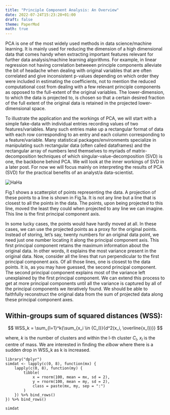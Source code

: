 ```yaml
---
title: "Principle Component Analysis: An Overview"
date: 2022-07-24T15:23:28+01:00
draft: false
theme: PaperMod
math: true
---
```



PCA is one of the most widely used methods in data science/machine learning. It is mainly used for reducing the dimension of a high dimensional data that comes handy when extracting important features relevant for further data analysis/machine learning algorithms. For example, in linear regression not having correlation betweeen principle components alleviate the bit of headache when dealing with original variables that are often correlated and give inconsistent p-values depending on which order they were included in estimating the coefficients, not to mention the reduced computational cost from dealing with a few relevant principle components as opposed to the full-extent of the original variables. The lower-dimension, to which the data is projected to, is chosen so that a certain desired fraction of the full extent of the original data is retained in the projected lower-dimensional space. 



To illustrate the application and the workings of PCA, we will start with a simple fake-data with individual entries recording values of two features/variables. Many such entries make up a rectangular format of data with each row corresponding to an entry and each column corresponding to a feature/variable. Many statistical packages/environments specialize in manipulating such rectangular data (often called dataframes) and the rectangular array of numbers lend themselves to myriads of matrix-decomposition techniques of which singular-value-decomposition (SVD) is one, the backbone behind PCA. We will look at the inner workings of SVD in a later post. For now we will focus mainly on interpreting the results of PCA (SVD) for the practical benefits of an analyst/a data-scientist.

 
 ![HaHa](/images/fig1_pca_scatter.png)



Fig.1 shows a scatterplot of points representing the data. A projection of these points to a line is shown in Fig.1a. It is not any line but a line that is closest to all the points in the data. The points, upon being projected to this line, moved the least they could when projected to any line we can imagine. This line is the first principal component axis. 

In some lucky cases, the points would have hardly moved at all. In these cases, we can use the projected points as a proxy for the original points. Instead of storing, let’s say, twenty numbers for an original data point, we need just one number locating it along the principal component axis. This first principal component retains the maximum information about the original data. In other words, it explains the most variance present in the original data. Now, consider all the lines that run perpendicular to the first principal component axis. Of all those lines, one is closest to the data points. It is, as you may have guessed, the second principal component. The second principal component explains most of the variance left unexplained by the first principal component. We can extend this process to get at more principal components until all the variance is captured by all of the principal components we iteratively found. We should be able to faithfully reconstruct the original data from the sum of projected data along these principal component axes.






## Within-groups sum of squared distances (WSS): #

$$
WSS_k =  \sum_{l=1}^k{\sum_{x_i \in {C_l}}{d^2(x_i, \overline{x_l})}}
$$

where, $k$ is the number of clusters and within the l-th cluster $C_l$, $x_l$ is the centre of mass.
We are interested in finding the *elbow* where there is a sudden drop in WSS_k as k is increased. 

```{r}
library("dplyr")
simdat <- lapply(c(0, 8), function(mx) {
    lapply(c(0, 8), function(my) {
        tibble(
            x = rnorm(100, mean = mx, sd = 2),
            y = rnorm(100, mean = my, sd = 2),
            class = paste(mx, my, sep = ":")
        )
    }) %>% bind_rows()
}) %>% bind_rows()

simdat
```


